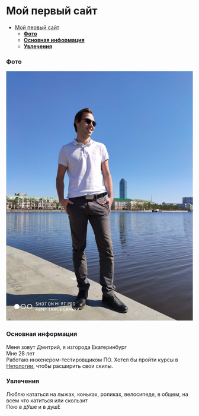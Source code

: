 # Мой первый сайт

- [Мой первый сайт](#мой-первый-сайт)
    - [**Фото**](#фото)
    - [**Основная информация**](#основная-информация)
    - [**Увлечения**](#увлечения)

### **Фото**
![](my_foto.jpg)


### **Основная информация**

Меня зовут Дмитрий, я изгорода Екатеринбург  
Мне 28 лет  
Работаю инженером-тестировщиком ПО. Хотел бы пройти курсы в [Нетологии](https://netology.ru/), чтобы расширить свои скилы.

### **Увлечения**

Люблю кататься на лыжах, коньках, роликах, велосипеде, в общем, на всем что катиться или скользит  
Пою в дУше и в душЕ